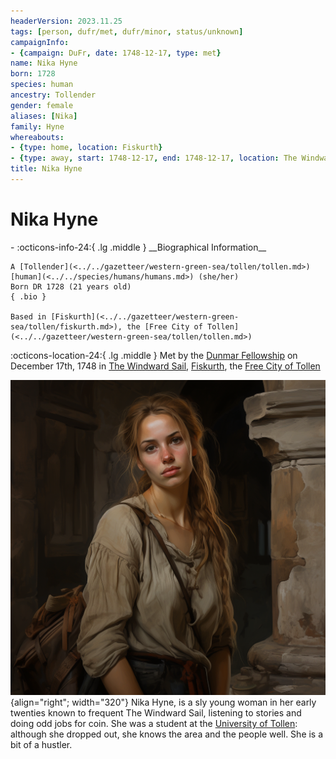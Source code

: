 ```yaml
---
headerVersion: 2023.11.25
tags: [person, dufr/met, dufr/minor, status/unknown]
campaignInfo:
- {campaign: DuFr, date: 1748-12-17, type: met}
name: Nika Hyne
born: 1728
species: human
ancestry: Tollender
gender: female
aliases: [Nika]
family: Hyne
whereabouts:
- {type: home, location: Fiskurth}
- {type: away, start: 1748-12-17, end: 1748-12-17, location: The Windward Sail}
title: Nika Hyne
---
```

# Nika Hyne
<div class="grid cards ext-narrow-margin ext-one-column" markdown>
- :octicons-info-24:{ .lg .middle } __Biographical Information__

    A [Tollender](<../../gazetteer/western-green-sea/tollen/tollen.md>) [human](<../../species/humans/humans.md>) (she/her)  
    Born DR 1728 (21 years old)  
    { .bio }

    Based in [Fiskurth](<../../gazetteer/western-green-sea/tollen/fiskurth.md>), the [Free City of Tollen](<../../gazetteer/western-green-sea/tollen/tollen.md>)
</div>



:octicons-location-24:{ .lg .middle } Met by the [Dunmar Fellowship](<../pcs/dunmar-fellowship/dunmar-fellowship.md>) on December 17th, 1748 in [The Windward Sail](<../../gazetteer/western-green-sea/tollen/the-windward-sail.md>), [Fiskurth](<../../gazetteer/western-green-sea/tollen/fiskurth.md>), the [Free City of Tollen](<../../gazetteer/western-green-sea/tollen/tollen.md>)  


![Nika Hyne](../../assets/nika-hyne.png){align="right"; width="320"} Nika Hyne, is a sly young woman in her early twenties known to frequent The Windward Sail, listening to stories and doing odd jobs for coin. She was a student at the [University of Tollen](<../../gazetteer/western-green-sea/tollen/university-of-tollen.md>): although she dropped out, she knows the area and the people well. She is a bit of a hustler. 



